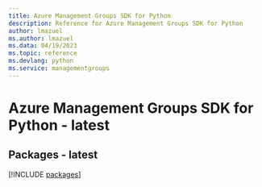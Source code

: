 ```yaml
---
title: Azure Management Groups SDK for Python
description: Reference for Azure Management Groups SDK for Python
author: lmazuel
ms.author: lmazuel
ms.data: 04/19/2023
ms.topic: reference
ms.devlang: python
ms.service: managementgroups
---
```

# Azure Management Groups SDK for Python - latest
## Packages - latest
[!INCLUDE [packages](management-groups-index.md)]